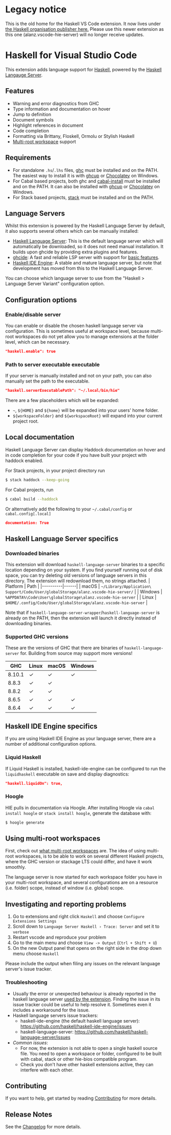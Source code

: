 # Legacy notice

This is the old home for the Haskell VS Code extension. It now lives under [the Haskell organisation publisher here.](https://marketplace.visualstudio.com/items?itemName=haskell.haskell) Please use this newer extension as this one (alanz.vscode-hie-server) will no longer receive updates.

# Haskell for Visual Studio Code

This extension adds language support for [Haskell](https://haskell.org), powered by the [Haskell Langauge Server](https://github.com/haskell/haskell-language-server).

## Features

- Warning and error diagnostics from GHC
- Type information and documentation on hover
- Jump to definition
- Document symbols
- Highlight references in document
- Code completion
- Formatting via Brittany, Floskell, Ormolu or Stylish Haskell
- [Multi-root workspace](https://code.visualstudio.com/docs/editor/multi-root-workspaces) support

## Requirements

- For standalone `.hs`/`.lhs` files, [ghc](https://www.haskell.org/ghc/) must be installed and on the PATH. The easiest way to install it is with [ghcup](https://www.haskell.org/ghcup/) or [Chocolatey](https://www.haskell.org/platform/windows.html) on Windows.
- For Cabal based projects, both ghc and [cabal-install](https://www.haskell.org/cabal/) must be installed and on the PATH. It can also be installed with [ghcup](https://www.haskell.org/ghcup/) or [Chocolatey](https://www.haskell.org/platform/windows.html) on Windows.
- For Stack based projects, [stack](http://haskellstack.org) must be installed and on the PATH.

## Language Servers

Whilst this extension is powered by the Haskell Language Server by default, it also supports several others which can be manually installed:

- [Haskell Language Server](https://github.com/haskell/haskell-language-server#installation): This is the default language server which will automatically be downloaded, so it does not need manual installation. It builds upon ghcide by providing extra plugins and features.
- [ghcide](https://github.com/digital-asset/ghcide#install-ghcide): A fast and reliable LSP server with support for [basic features](https://github.com/digital-asset/ghcide#features).
- [Haskell IDE Engine](https://github.com/haskell/haskell-ide-engine#installation): A stable and mature language server, but note that development has moved from this to the Haskell Language Server.

You can choose which language server to use from the "Haskell > Language Server Variant" configuration option.

## Configuration options

### Enable/disable server

You can enable or disable the chosen haskell language server via configuration. This is sometimes useful at workspace level, because multi-root workspaces do not yet allow you to manage extensions at the folder level, which can be necessary.

```json
"haskell.enable": true
```

### Path to server executable executable

If your server is manually installed and not on your path, you can also manually set the path to the executable.

```json
"haskell.serverExecutablePath": "~/.local/bin/hie"
```

There are a few placeholders which will be expanded:

- `~`, `${HOME}` and `${home}` will be expanded into your users' home folder.
- `${workspaceFolder}` and `${workspaceRoot}` will expand into your current project root.

## Local documentation

Haskell Language Server can display Haddock documentation on hover and in code completion for your code if you have built your project with haddock enabled.

For Stack projects, in your project directory run

```bash
$ stack haddock --keep-going
```

For Cabal projects, run

```bash
$ cabal build --haddock
```

Or alternatively add the following to your `~/.cabal/config` or `cabal.config[.local]`

```json
documentation: True
```

## Haskell Language Server specifics

### Downloaded binaries

This extension will download `haskell-language-server` binaries to a specific location depending on your system. If you find yourself running out of disk space, you can try deleting old versions of language servers in this directory. The extension will redownload them, no strings attached.
| Platform | Path |
|----------|------|
| macOS | `~/Library/Application\ Support/Code/User/globalStorage/alanz.vscode-hie-server/` |
| Windows | `%APPDATA%\Code\User\globalStorage\alanz.vscode-hie-server` |
| Linux | `$HOME/.config/Code/User/globalStorage/alanz.vscode-hie-server` |

Note that if `haskell-language-server-wrapper`/`haskell-language-server` is already on the PATH, then the extension will launch it directly instead of downloading binaries.

### Supported GHC versions

These are the versions of GHC that there are binaries of `haskell-language-server` for. Building from source may support more versions!

| GHC    | Linux | macOS | Windows |
| ------ | ----- | ----- | ------- |
| 8.10.1 | ✓     | ✓     | ✓       |
| 8.8.3  | ✓     | ✓     |         |
| 8.8.2  | ✓     | ✓     |         |
| 8.6.5  | ✓     | ✓     | ✓       |
| 8.6.4  | ✓     | ✓     | ✓       |

## Haskell IDE Engine specifics

If you are using Haskell IDE Engine as your language server, there are a number of additional configuration options.

### Liquid Haskell

If Liquid Haskell is installed, haskell-ide-engine can be configured to run the `liquidhaskell` executable on save and display diagnostics:

```json
"haskell.liquidOn": true,
```

### Hoogle

HIE pulls in documentation via Hoogle. After installing Hoogle via `cabal install hoogle` or `stack install hoogle`, generate the database with:

```bash
$ hoogle generate
```

## Using multi-root workspaces

First, check out [what multi-root workspaces](https://code.visualstudio.com/docs/editor/multi-root-workspaces) are. The idea of using multi-root workspaces, is to be able to work on several different Haskell projects, where the GHC version or stackage LTS could differ, and have it work smoothly.

The language server is now started for each workspace folder you have in your multi-root workspace, and several configurations are on a resource (i.e. folder) scope, instead of window (i.e. global) scope.

## Investigating and reporting problems

1.  Go to extensions and right click `Haskell` and choose `Configure Extensions Settings`
2.  Scroll down to `Language Server Haskell › Trace: Server` and set it to `verbose`
3.  Restart vscode and reproduce your problem
4.  Go to the main menu and choose `View -> Output` (`Ctrl + Shift + U`)
5.  On the new Output panel that opens on the right side in the drop down menu choose `Haskell`

Please include the output when filing any issues on the relevant language server's issue tracker.

### Troubleshooting

- Usually the error or unexpected behaviour is already reported in the haskell language server [used by the extension](#hie-variant). Finding the issue in its issue tracker could be useful to help resolve it. Sometimes even it includes a workaround for the issue.
- Haskell language servers issue trackers:
  - haskell-ide-engine (the default haskell language server): https://github.com/haskell/haskell-ide-engine/issues
  - haskell-language-server: https://github.com/haskell/haskell-language-server/issues
- _Common issues_:
  - For now, the extension is not able to open a single haskell source file. You need to open a workspace or folder, configured to be built with cabal, stack or other hie-bios compatible program.
  - Check you don't have other haskell extensions active, they can interfere with each other.

## Contributing

If you want to help, get started by reading [Contributing](https://github.com/alanz/vscode-hie-server/blob/master/Contributing.md) for more details.

## Release Notes

See the [Changelog](https://github.com/alanz/vscode-hie-server/blob/master/Changelog.md) for more details.
